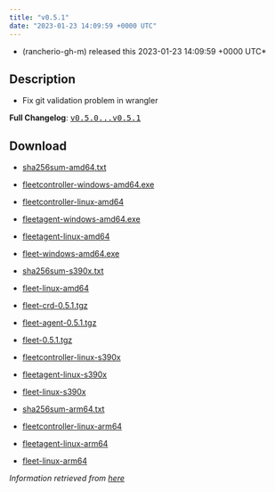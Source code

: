 ```yaml
---
title: "v0.5.1"
date: "2023-01-23 14:09:59 +0000 UTC"
---
```



* (rancherio-gh-m) released this 2023-01-23 14:09:59 +0000 UTC*



## Description


<ul>
<li>Fix git validation problem in wrangler</li>
</ul>
<p><strong>Full Changelog</strong>: <a class="commit-link" href="https://github.com/rancher/fleet/compare/v0.5.0...v0.5.1"><tt>v0.5.0...v0.5.1</tt></a></p>



## Download


* [sha256sum-amd64.txt](https://github.com/rancher/fleet/releases/download/v0.5.1/sha256sum-amd64.txt)

* [fleetcontroller-windows-amd64.exe](https://github.com/rancher/fleet/releases/download/v0.5.1/fleetcontroller-windows-amd64.exe)

* [fleetcontroller-linux-amd64](https://github.com/rancher/fleet/releases/download/v0.5.1/fleetcontroller-linux-amd64)

* [fleetagent-windows-amd64.exe](https://github.com/rancher/fleet/releases/download/v0.5.1/fleetagent-windows-amd64.exe)

* [fleetagent-linux-amd64](https://github.com/rancher/fleet/releases/download/v0.5.1/fleetagent-linux-amd64)

* [fleet-windows-amd64.exe](https://github.com/rancher/fleet/releases/download/v0.5.1/fleet-windows-amd64.exe)

* [sha256sum-s390x.txt](https://github.com/rancher/fleet/releases/download/v0.5.1/sha256sum-s390x.txt)

* [fleet-linux-amd64](https://github.com/rancher/fleet/releases/download/v0.5.1/fleet-linux-amd64)

* [fleet-crd-0.5.1.tgz](https://github.com/rancher/fleet/releases/download/v0.5.1/fleet-crd-0.5.1.tgz)

* [fleet-agent-0.5.1.tgz](https://github.com/rancher/fleet/releases/download/v0.5.1/fleet-agent-0.5.1.tgz)

* [fleet-0.5.1.tgz](https://github.com/rancher/fleet/releases/download/v0.5.1/fleet-0.5.1.tgz)

* [fleetcontroller-linux-s390x](https://github.com/rancher/fleet/releases/download/v0.5.1/fleetcontroller-linux-s390x)

* [fleetagent-linux-s390x](https://github.com/rancher/fleet/releases/download/v0.5.1/fleetagent-linux-s390x)

* [fleet-linux-s390x](https://github.com/rancher/fleet/releases/download/v0.5.1/fleet-linux-s390x)

* [sha256sum-arm64.txt](https://github.com/rancher/fleet/releases/download/v0.5.1/sha256sum-arm64.txt)

* [fleetcontroller-linux-arm64](https://github.com/rancher/fleet/releases/download/v0.5.1/fleetcontroller-linux-arm64)

* [fleetagent-linux-arm64](https://github.com/rancher/fleet/releases/download/v0.5.1/fleetagent-linux-arm64)

* [fleet-linux-arm64](https://github.com/rancher/fleet/releases/download/v0.5.1/fleet-linux-arm64)




*Information retrieved from [here](https://github.com/rancher/fleet/releases/tag/v0.5.1)*

